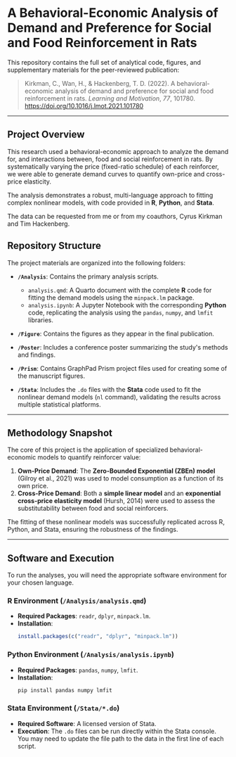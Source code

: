 # A Behavioral-Economic Analysis of Demand and Preference for Social and Food Reinforcement in Rats

This repository contains the full set of analytical code, figures, and supplementary materials for the peer-reviewed publication:

> Kirkman, C., Wan, H., & Hackenberg, T. D. (2022). A behavioral-economic analysis of demand and preference for social and food reinforcement in rats. *Learning and Motivation*, *77*, 101780. https://doi.org/10.1016/j.lmot.2021.101780

---

## Project Overview

This research used a behavioral-economic approach to analyze the demand for, and interactions between, food and social reinforcement in rats. By systematically varying the price (fixed-ratio schedule) of each reinforcer, we were able to generate demand curves to quantify own-price and cross-price elasticity.

The analysis demonstrates a robust, multi-language approach to fitting complex nonlinear models, with code provided in **R**, **Python**, and **Stata**.

The data can be requested from me or from my coauthors, Cyrus Kirkman and Tim Hackenberg.

## Repository Structure

The project materials are organized into the following folders:

* **`/Analysis`**: Contains the primary analysis scripts.
    * `analysis.qmd`: A Quarto document with the complete **R** code for fitting the demand models using the `minpack.lm` package.
    * `analysis.ipynb`: A Jupyter Notebook with the corresponding **Python** code, replicating the analysis using the `pandas`, `numpy`, and `lmfit` libraries.

* **`/Figure`**: Contains the figures as they appear in the final publication.

* **`/Poster`**: Includes a conference poster summarizing the study's methods and findings.

* **`/Prism`**: Contains GraphPad Prism project files used for creating some of the manuscript figures.

* **`/Stata`**: Includes the `.do` files with the **Stata** code used to fit the nonlinear demand models (`nl` command), validating the results across multiple statistical platforms.

---

## Methodology Snapshot

The core of this project is the application of specialized behavioral-economic models to quantify reinforcer value:

1.  **Own-Price Demand**: The **Zero-Bounded Exponential (ZBEn) model** (Gilroy et al., 2021) was used to model consumption as a function of its own price.
2.  **Cross-Price Demand**: Both a **simple linear model** and an **exponential cross-price elasticity model** (Hursh, 2014) were used to assess the substitutability between food and social reinforcers.

The fitting of these nonlinear models was successfully replicated across R, Python, and Stata, ensuring the robustness of the findings.

---

## Software and Execution

To run the analyses, you will need the appropriate software environment for your chosen language.

### R Environment (`/Analysis/analysis.qmd`)

* **Required Packages**: `readr`, `dplyr`, `minpack.lm`.
* **Installation**:
    ```R
    install.packages(c("readr", "dplyr", "minpack.lm"))
    ```

### Python Environment (`/Analysis/analysis.ipynb`)

* **Required Packages**: `pandas`, `numpy`, `lmfit`.
* **Installation**:
    ```bash
    pip install pandas numpy lmfit
    ```

### Stata Environment (`/Stata/*.do`)

* **Required Software**: A licensed version of Stata.
* **Execution**: The `.do` files can be run directly within the Stata console. You may need to update the file path to the data in the first line of each script.